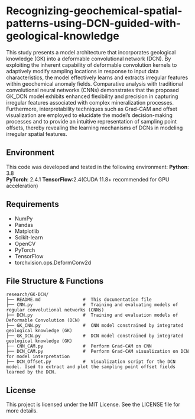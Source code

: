 # Recognizing-geochemical-spatial-patterns-using-DCN-guided-with-geological-knowledge
This study presents a model architecture that incorporates geological knowledge (GK) into a deformable convolutional network (DCN). By exploiting the inherent capability of deformable convolution kernels to adaptively modify sampling locations in response to input data characteristics, the model effectively learns and extracts irregular features within geochemical anomaly fields. Comparative analysis with traditional convolutional neural networks (CNNs) demonstrates that the proposed GK_DCN model exhibits enhanced flexibility and precision in capturing irregular features associated with complex mineralization processes. Furthermore, interpretability techniques such as Grad-CAM and offset visualization are employed to elucidate the model’s decision-making processes and to provide an intuitive representation of sampling point offsets, thereby revealing the learning mechanisms of DCNs in modeling irregular spatial features.

## Environment
This code was developed and tested in the following environment:
**Python**: 3.8  
**PyTorch**: 2.4.1  **TensorFlow**:2.4(CUDA 11.8+ recommended for GPU acceleration)  

## Requirements
- NumPy
- Pandas
- Matplotlib
- Scikit-learn
- OpenCV
- PyTorch
- TensorFlow
- torchvision.ops.DeformConv2d

## File Structure & Functions
```
research/GK-DCN/
├── README.md                #  This documentation file
├── CNN.py                   #  Training and evaluating models of regular convolutional networks (CNNs)
├── DCN.py                   #  Training and evaluation models of Deformable Convolution (DCN)  
├── GK_CNN.py                #  CNN model constrained by integrated geological knowledge (GK)
├── GK_DCN.py                #  DCN model constrained by integrated geological knowledge (GK)
├── CNN_CAM.py               #  Perform Grad-CAM on CNN
├── DCN_CAM.py               #  Perform Grad-CAM visualization on DCN for model interpretation
├── DCN_Offset.py            #  Visualization script for the DCN model. Used to extract and plot the sampling point offset fields learned by the DCN.
```
     
## License
This project is licensed under the MIT License. See the LICENSE file for more details.
